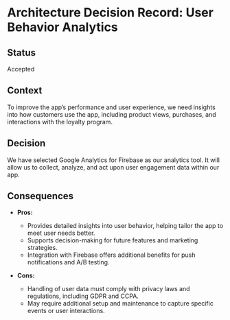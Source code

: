 # Architecture Decision Record: User Behavior Analytics

## Status

Accepted

## Context

To improve the app’s performance and user experience, we need insights into how customers use the app, including product views, purchases, and interactions with the loyalty program.

## Decision

We have selected Google Analytics for Firebase as our analytics tool. It will allow us to collect, analyze, and act upon user engagement data within our app.

## Consequences

- **Pros:**
  - Provides detailed insights into user behavior, helping tailor the app to meet user needs better.
  - Supports decision-making for future features and marketing strategies.
  - Integration with Firebase offers additional benefits for push notifications and A/B testing.

- **Cons:**
  - Handling of user data must comply with privacy laws and regulations, including GDPR and CCPA.
  - May require additional setup and maintenance to capture specific events or user interactions.
